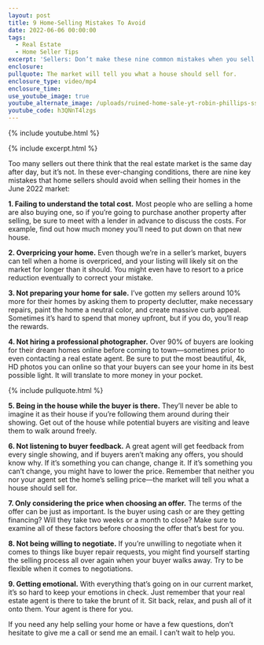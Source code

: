 ```yaml
---
layout: post
title: 9 Home-Selling Mistakes To Avoid
date: 2022-06-06 00:00:00
tags:
  - Real Estate
  - Home Seller Tips
excerpt: 'Sellers: Don’t make these nine common mistakes when you sell.'
enclosure:
pullquote: The market will tell you what a house should sell for.
enclosure_type: video/mp4
enclosure_time:
use_youtube_image: true
youtube_alternate_image: /uploads/ruined-home-sale-yt-robin-phillips-ss.png
youtube_code: h3QNnT4lzgs
---
```

{% include youtube.html %}

{% include excerpt.html %}

Too many sellers out there think that the real estate market is the same day after day, but it’s not. In these ever-changing conditions, there are nine key mistakes that home sellers should avoid when selling their homes in the June 2022 market:

**1\. Failing to understand the total cost.** Most people who are selling a home are also buying one, so if you’re going to purchase another property after selling, be sure to meet with a lender in advance to discuss the costs. For example, find out how much money you’ll need to put down on that new house.

**2\. Overpricing your home.** Even though we’re in a seller’s market, buyers can tell when a home is overpriced, and your listing will likely sit on the market for longer than it should. You might even have to resort to a price reduction eventually to correct your mistake.

**3\. Not preparing your home for sale.** I’ve gotten my sellers around 10% more for their homes by asking them to property declutter, make necessary repairs, paint the home a neutral color, and create massive curb appeal. Sometimes it’s hard to spend that money upfront, but if you do, you’ll reap the rewards.

**4\. Not hiring a professional photographer.** Over 90% of buyers are looking for their dream homes online before coming to town—sometimes prior to even contacting a real estate agent. Be sure to put the most beautiful, 4k, HD photos you can online so that your buyers can see your home in its best possible light. It will translate to more money in your pocket.

{% include pullquote.html %}

**5\. Being in the house while the buyer is there.** They’ll never be able to imagine it as their house if you’re following them around during their showing. Get out of the house while potential buyers are visiting and leave them to walk around freely.

**6\. Not listening to buyer feedback.** A great agent will get feedback from every single showing, and if buyers aren’t making any offers, you should know why. If it’s something you can change, change it. If it’s something you can’t change, you might have to lower the price. Remember that neither you nor your agent set the home’s selling price—the market will tell you what a house should sell for.

**7\. Only considering the price when choosing an offer.** The terms of the offer can be just as important. Is the buyer using cash or are they getting financing? Will they take two weeks or a month to close? Make sure to examine all of these factors before choosing the offer that’s best for you.

**8\. Not being willing to negotiate.** If you’re unwilling to negotiate when it comes to things like buyer repair requests, you might find yourself starting the selling process all over again when your buyer walks away. Try to be flexible when it comes to negotiations.

**9\. Getting emotional.** With everything that’s going on in our current market, it’s so hard to keep your emotions in check. Just remember that your real estate agent is there to take the brunt of it. Sit back, relax, and push all of it onto them. Your agent is there for you.

If you need any help selling your home or have a few questions, don’t hesitate to give me a call or send me an email. I can’t wait to help you.
